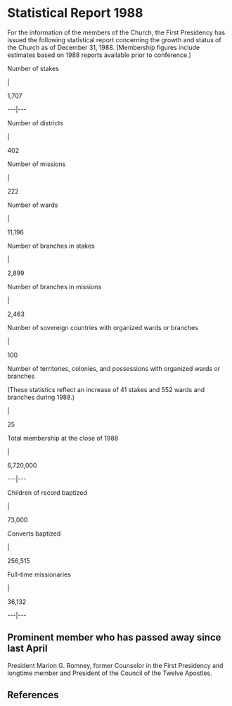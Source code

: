 # Statistical Report 1988

For the information of the members of the Church, the First Presidency has
issued the following statistical report concerning the growth and status of
the Church as of December 31, 1988. (Membership figures include estimates
based on 1988 reports available prior to conference.)

Number of stakes

|

1,707  
  
---|---  
  
Number of districts

|

402  
  
Number of missions

|

222  
  
Number of wards

|

11,196  
  
Number of branches in stakes

|

2,899  
  
Number of branches in missions

|

2,463  
  
Number of sovereign countries with organized wards or branches

|

100  
  
Number of territories, colonies, and possessions with organized wards or
branches

(These statistics reflect an increase of 41 stakes and 552 wards and branches
during 1988.)

|

25  
  
Total membership at the close of 1988

|

6,720,000  
  
---|---  
  
Children of record baptized

|

73,000  
  
Converts baptized

|

256,515  
  
Full-time missionaries

|

36,132  
  
---|---  
  
## Prominent member who has passed away since last April

President Marion G. Romney, former Counselor in the First Presidency and
longtime member and President of the Council of the Twelve Apostles.

## References

